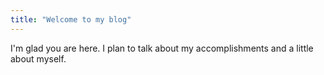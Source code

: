 ```yaml
---
title: "Welcome to my blog"
---
```


I'm glad you are here. I plan to talk about my accomplishments and a little about myself.
